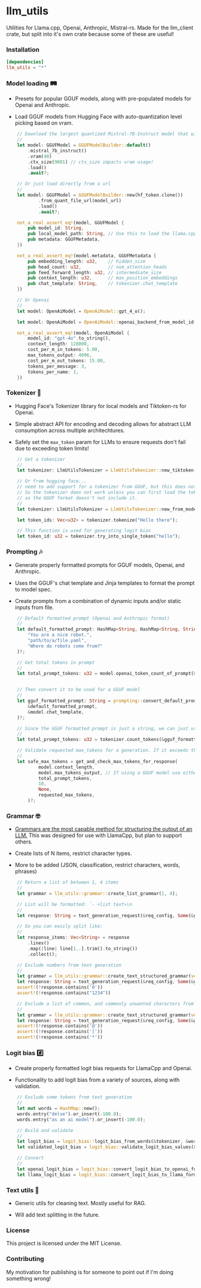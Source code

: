 # llm_utils 
Utilities for Llama.cpp, Openai, Anthropic, Mistral-rs. Made for the llm_client crate, but split into it's own crate because some of these are useful!
### Installation
```toml
[dependencies]
llm_utils = "*"
```
### Model loading 🛤️
- Presets for popular GGUF models, along with pre-populated models for Openai and Anthropic.

- Load GGUF models from Hugging Face with auto-quantization level picking based on vram.
```rust
    // Download the largest quantized Mistral-7B-Instruct model that will fit in your vram
    //
    let model: GGUFModel = GGUFModelBuilder::default()
        .mistral_7b_instruct()
        .vram(48)
        .ctx_size(9001) // ctx_size impacts vram usage!
        .load()
        .await?;

    // Or just load directly from a url
    //
    let model: GGUFModel = GGUFModelBuilder::new(hf_token.clone())
            .from_quant_file_url(model_url)
            .load()
            .await?;

    not_a_real_assert_eq!(model, GGUFModel {
        pub model_id: String,
        pub local_model_path: String, // Use this to load the llama.cpp server
        pub metadata: GGUFMetadata,
    })

    not_a_real_assert_eq!(model.metadata, GGUFMetadata {
        pub embedding_length: u32,    // hidden_size
        pub head_count: u32,          // num_attention_heads
        pub feed_forward_length: u32, // intermediate_size
        pub context_length: u32,      // max_position_embeddings
        pub chat_template: String,    // tokenizer.chat_template
    })

    // Or Openai
    //
    let model: OpenAiModel = OpenAiModel::gpt_4_o();

    let model: OpenAiModel = OpenAiModel::openai_backend_from_model_id("gpt-4o");

    not_a_real_assert_eq!(model, OpenAiModel {
        model_id: "gpt-4o".to_string(),
        context_length: 128000,
        cost_per_m_in_tokens: 5.00,
        max_tokens_output: 4096,
        cost_per_m_out_tokens: 15.00,
        tokens_per_message: 3,
        tokens_per_name: 1,
    })
```

### Tokenizer 🧮
- Hugging Face's Tokenizer library for local models and Tiktoken-rs for Openai.

- Simple abstract API for encoding and decoding allows for abstract LLM consumption across multiple architechtures.

- Safely set the `max_token` param for LLMs to ensure requests don't fail due to exceeding token limits!
```rust
    // Get a tokenizer
    //
    let tokenizer: LlmUtilsTokenizer = LlmUtilsTokenizer::new_tiktoken("gpt-4o");

    // Or from hugging face... 
    // need to add support for a tokenizer from GGUF, but this does not exist yet. 
    // So the tokenizer does not work unless you can first load the tokenizer.json from the original repo
    // as the GGUF format doesn't not include it.
    //
    let tokenizer: LlmUtilsTokenizer = LlmUtilsTokenizer::new_from_model(tokenizers::Tokenizer::from_file("path/to/tokenizer.json"));

    let token_ids: Vec<u32> = tokenizer.tokenize("Hello there");

    // This function is used for generating logit bias
    let token_id: u32 = tokenizer.try_into_single_token("hello");
```

### Prompting 🎶
- Generate properly formatted prompts for GGUF models, Openai, and Anthropic.

- Uses the GGUF's chat template and Jinja templates to format the prompt to model spec.

- Create prompts from a combination of dynamic inputs and/or static inputs from file.
```rust
    // Default formatted prompt (Openai and Anthropic format)
    //
    let default_formatted_prompt: HashMap<String, HashMap<String, String>> = prompting::default_formatted_prompt(
        "You are a nice robot.",
        "path/to/a/file.yaml",
        "Where do robots come from?"
    )?;

    // Get total tokens in prompt
    //
    let total_prompt_tokens: u32 = model.openai_token_count_of_prompt(&tokenizer, &default_formatted_prompt);


    // Then convert it to be used for a GGUF model
    //
    let gguf_formatted_prompt: String = prompting::convert_default_prompt_to_model_format(
        &default_formatted_prompt,
        &model.chat_template,
    )?;

    // Since the GGUF formatted prompt is just a string, we can just use the generic count_tokens function
    //
    let total_prompt_tokens: u32 = tokenizer.count_tokens(&gguf_formatted_prompt);

    // Validate requested max_tokens for a generation. If it exceeds the models limits, reduce max_tokens to a safe value.
    //
    let safe_max_tokens = get_and_check_max_tokens_for_response(
            model.context_length,
            model.max_tokens_output, // If using a GGUF model use either model.context_length or the ctx_size of the server.
            total_prompt_tokens,
            10,
            None,
            requested_max_tokens,
        )?;
```

### Grammar 🤓
- [Grammars are the most capable method for structuring the output of an LLM.](https://github.com/ggerganov/llama.cpp/blob/master/grammars/README.md) This was designed for use with LlamaCpp, but plan to support others.

- Create lists of N items, restrict character types.

- More to be added (JSON, classification, restrict characters, words, phrases)
```rust
    // Return a list of between 1, 4 items
    //
    let grammar = llm_utils::grammar::create_list_grammar(1, 4);

    // List will be formatted: `- <list text>\n
    //
    let response: String = text_generation_request(&req_config, Some(&grammar)).await?;

    // So you can easily split like:
    //
    let response_items: Vec<String> = response
        .lines()
        .map(|line| line[1..].trim().to_string())
        .collect();

    // Exclude numbers from text generation
    //
    let grammar = llm_utils::grammar::create_text_structured_grammar(vec![RestrictedCharacterSet::PunctuationExtended]);
    let response: String = text_generation_request(&req_config, Some(&grammar)).await?;
    assert!(!response.contains('0'))
    assert!(!response.contains("1234"))

    // Exclude a list of common, and commonly unwanted characters from text generation
    //
    let grammar = llm_utils::grammar::create_text_structured_grammar(vec![RestrictedCharacterSet::PunctuationExtended]);
    let response: String = text_generation_request(&req_config, Some(&grammar)).await?;
    assert!(!response.contains('@'))
    assert!(!response.contains('['))
    assert!(!response.contains('*'))
```

### Logit bias #️⃣
- Create properly formatted logit bias requests for LlamaCpp and Openai.

- Functionality to add logit bias from a variety of sources, along with validation.
```rust
    // Exclude some tokens from text generation
    //
    let mut words = HashMap::new();
    words.entry("delve").or_insert(-100.0);
    words.entry("as an ai model").or_insert(-100.0);

    // Build and validate
    //
    let logit_bias = logit_bias::logit_bias_from_words(&tokenizer, &words)
    let validated_logit_bias = logit_bias::validate_logit_bias_values(&logit_bias)?;

    // Convert
    //
    let openai_logit_bias = logit_bias::convert_logit_bias_to_openai_format(&validated_logit_bias)?;
    let llama_logit_bias = logit_bias::convert_logit_bias_to_llama_format(&validated_logit_bias)?;
```

### Text utils 📝
- Generic utils for cleaning text. Mostly useful for RAG.

- Will add text splitting in the future.


### License

This project is licensed under the MIT License.

### Contributing

My motivation for publishing is for someone to point out if I'm doing something wrong!